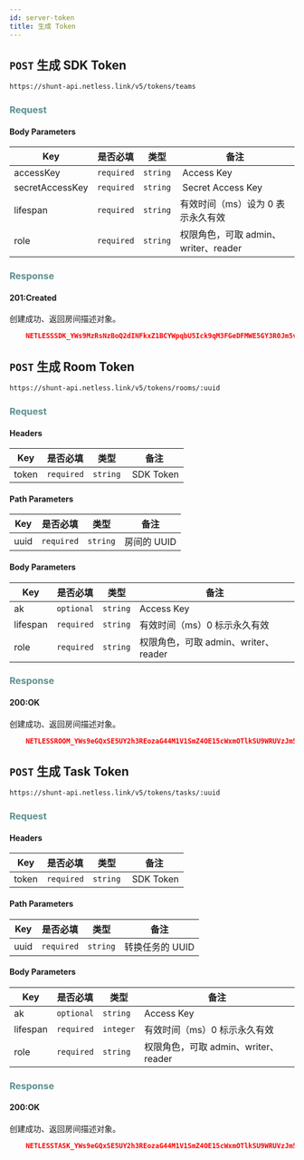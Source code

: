 ```yaml
---
id: server-token
title: 生成 Token
---
```


## `POST` 生成 SDK Token

```bash
https://shunt-api.netless.link/v5/tokens/teams
```

### <span style="color: #5b908e">Request</span>

#### Body Parameters

| Key | 是否必填 | 类型 | 备注 |
| --- | --- | --- | --- |
| accessKey |`required` | `string` |  Access Key |
| secretAccessKey |`required` | `string` |  Secret Access Key |
| lifespan |`required` | `string` | 有效时间（ms）设为 0 表示永久有效 |
| role |`required` | `string` | 权限角色，可取 admin、writer、reader |

### <span style="color: #5b908e">Response</span>

#### 201:Created

创建成功、返回房间描述对象。

```json
    NETLESSSDK_YWs9MzRsNzBoQ2dINFkxZ1BCYWpqbU5Ick9qM3FGeDFMWE5GY3R0Jm5vbmNlPTE1OTA3MzkyOTgwOTUwMCZyb2xlPTAmc2lnPTY0NGY5ODQwMDMzZDA1MjcxNWE2NDc0MWQyMTExNzFhMGY0NWQ2YzZhZjZlZTc2YTA4YjNkNjFmZDc1NTJkMDM
```

## `POST` 生成 Room Token

```bash
https://shunt-api.netless.link/v5/tokens/rooms/:uuid
```

### <span style="color: #5b908e">Request</span>

#### Headers

| Key | 是否必填 | 类型 | 备注 |
| --- | --- | --- | --- |
| token |`required` | `string` |  SDK Token |

#### Path Parameters

| Key | 是否必填 | 类型 | 备注 |
| --- | --- | --- | --- |
| uuid | `required` | `string` | 房间的 UUID |

#### Body Parameters

| Key | 是否必填 | 类型 | 备注 |
| --- | --- | --- | --- |
| ak | `optional` | `string` | Access Key |
| lifespan | `required` | `string` | 有效时间（ms）0 标示永久有效 |
| role | `required` | `string` | 权限角色，可取 admin、writer、reader |

### <span style="color: #5b908e">Response</span>

#### 200:OK

创建成功、返回房间描述对象。

```json
    NETLESSROOM_YWs9eGQxSE5UY2h3REozaG44M1V1SmZ4OE15cWxmOTlkSU9WRUVzJm5vbmNlPTE1OTA3Mzk3NjUxNjQwMCZyb2xlPTAmc2lnPWNmZWUwMmEzYWE5NjY5NzVmNGJhZTQwMjJiODcxYzg4MzQ3MTIwMWRmYzI2MThjMjRhOTg3ODFmMTVkNmNkYWQmdXVpZD0xNzFmZWYxMDdlMDAxMWVhYTU1ZTZkOWE0ZTA3OGRhNA
```

## `POST` 生成 Task Token

```bash
https://shunt-api.netless.link/v5/tokens/tasks/:uuid
```

### <span style="color: #5b908e">Request</span>

#### Headers

| Key | 是否必填 | 类型 | 备注 |
| --- | --- | --- | --- |
| token |`required` | `string` | SDK Token |

#### Path Parameters

| Key | 是否必填 | 类型 | 备注 |
| --- | --- | --- | --- |
| uuid | `required` | `string` | 转换任务的 UUID |

#### Body Parameters

| Key | 是否必填 | 类型 | 备注 |
| --- | --- | --- | --- |
| ak | `optional` | `string` | Access Key |
| lifespan | `required` | `integer` | 有效时间（ms）0 标示永久有效 |
| role | `required` | `string` | 权限角色，可取 admin、writer、reader |

### <span style="color: #5b908e">Response</span>

#### 200:OK

创建成功、返回房间描述对象。

```json
    NETLESSTASK_YWs9eGQxSE5UY2h3REozaG44M1V1SmZ4OE15cWxmOTlkSU9WRUVzJm5vbmNlPTE1OTA3NDAyMjg4ODEwMCZyb2xlPTAmc2lnPTUyMTY0ZjRlZmE5NzViYWJlNjgyOWU0ZDE5MGUzNDhhZjBiYzY5N2Q3NWM3ZThmNjFjNzExZTJjMjYwODI3ZjImdXVpZD0wMGQ0ZTAxNWRmNGM0ODg0ODBjM2Y4YTI0ZDA1M2ViMQ
```
